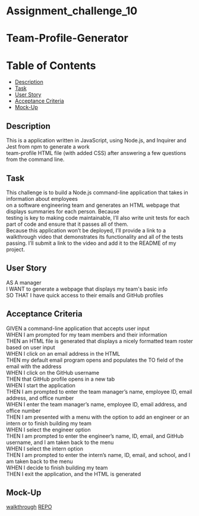 # Assignment_challenge_10
<h1> Team-Profile-Generator</h1>
<h1>Table of Contents</h1>
<ul>
<li><a href="#">Description</a></li>
<li><a href="#">Task</a></li>
<li><a href="#">User Story</a></li>
<li><a href="#">Acceptance Criteria</a></li>
<li><a href="#">Mock-Up</a></li>
</ul>
<h2> Description</h2>
<p> This is a application written in JavaScript, using Node.js, and Inquirer and Jest from npm to generate a work <br>team-profile HTML file (with added CSS) after answering a few questions from the command line.</p>
<h2>Task</h2>
<p> This challenge is to build a Node.js command-line application that takes in information about employees<br> on a software engineering team and generates an HTML webpage that displays summaries for each person. Because <br>testing is key to making code maintainable, I’ll also write unit tests for each part of code and ensure that it passes all of them.<br>
 Because this application won’t be deployed, I’ll  provide a link to a walkthrough video that demonstrates its functionality and all of the tests passing. I’ll  submit a link to the video and add it to the README of my project.

</p>
<h2>User Story</h2>
<p>AS A manager<br/>
I WANT to generate a webpage that displays my team's basic info<br/>
SO THAT I have quick access to their emails and GitHub profiles<br/>
 <h2>Acceptance Criteria</h2>
 <p> GIVEN a command-line application that accepts user input<br/>
WHEN I am prompted for my team members and their information<br/>
THEN an HTML file is generated that displays a nicely formatted team roster based on user input<br/>
WHEN I click on an email address in the HTML<br/>
THEN my default email program opens and populates the TO field of the email with the address<br/>
WHEN I click on the GitHub username<br/>
THEN that GitHub profile opens in a new tab<br/>
WHEN I start the application<br/>
THEN I am prompted to enter the team manager’s name, employee ID, email address, and office number<br/>
WHEN I enter the team manager’s name, employee ID, email address, and office number<br/>
THEN I am presented with a menu with the option to add an engineer or an intern or to finish building my team<br/>
WHEN I select the engineer option<br/>
THEN I am prompted to enter the engineer’s name, ID, email, and GitHub username, and I am taken back to the menu<br/>
WHEN I select the intern option<br/>
THEN I am prompted to enter the intern’s name, ID, email, and school, and I am taken back to the menu<br/>
WHEN I decide to finish building my team<br/>
THEN I exit the application, and the HTML is generated</p>
<h2>Mock-Up</h2>
<a href="https://www.youtube.com/watch?v=N8KI3T8LLwM"> walkthrough</a>
<a href=""> REPO</a>
